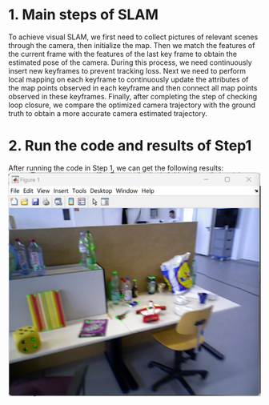 # 1. Main steps of SLAM
To achieve visual SLAM, we first need to collect pictures of relevant scenes through the camera, then initialize the map. Then we match the features of the current frame with the features of the last key frame to obtain the estimated pose of the camera. During this process, we need continuously insert new keyframes to prevent tracking loss. Next we need to perform local mapping on each keyframe to continuously update the attributes of the map points observed in each keyframe and then connect all map points observed in these keyframes. Finally, after completing the step of checking loop closure, we compare the optimized camera trajectory with the ground truth to obtain a more accurate camera estimated trajectory.
# 2. Run the code and results of Step1
After running the code in Step 1, we can get the following results:
![step1.1](https://github.com/haizicao/462-individual-project/blob/417bd3bfb92aefe33e67a025a5e61efbadb63fb1/step1.1.png)
